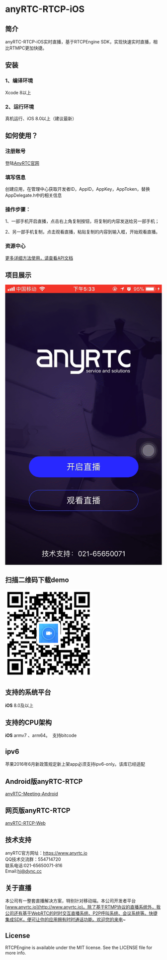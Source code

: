 # anyRTC-RTCP-iOS

## 简介
anyRTC-RTCP-iOS实时直播，基于RTCPEngine SDK，实现快速实时直播，相比RTMPC更加快捷。</br>

## 安装
### 1、编译环境
Xcode 8以上</br>

### 2、运行环境
真机运行、iOS 8.0以上（建议最新）

## 如何使用？

### 注册账号
登陆[AnyRTC官网](https://www.anyrtc.io/)

### 填写信息
创建应用，在管理中心获取开发者ID，AppID，AppKey，AppToken，替换AppDelegate.h中的相关信息

### 操作步骤：
1、一部手机开启直播，点击右上角复制按钮，将复制的内容发送给另一部手机；</br>

2、另一部手机复制，点击观看直播，粘贴复制的内容到输入框，开始观看直播。</br>

### 资源中心
 [更多详细方法使用，请查看API文档](https://www.anyrtc.io/resoure)

## 项目展示
![RTCP](RTCP.gif)
## 扫描二维码下载demo
![RTCP](RTCP.png)


## 支持的系统平台
**iOS** 8.0及以上

## 支持的CPU架构
**iOS** armv7 、arm64。  支持bitcode
## ipv6
苹果2016年6月新政策规定新上架app必须支持ipv6-only。该库已经适配
## Android版anyRTC-RTCP
[anyRTC-Meeting-Android](https://github.com/AnyRTC/anyRTC-RTCP-Android)
## 网页版anyRTC-RTCP
[anyRTC-RTCP-Web](https://www.anyrtc.io/demo/rtcp)


## 技术支持
anyRTC官方网址：https://www.anyrtc.io </br>
QQ技术交流群：554714720 </br>
联系电话:021-65650071-816 </br>
Email:hi@dync.cc </br>
## 关于直播
本公司有一整套直播解决方案，特别针对移动端。本公司开发者平台[www.anyrtc.io](http://www.anyrtc.io)。除了基于RTMP协议的直播系统外，我公司还有基于WebRTC的时时交互直播系统、P2P呼叫系统、会议系统等。快捷集成SDK，便可让你的应用拥有时时通话功能。欢迎您的来电~
## License

RTCPEngine is available under the MIT license. See the LICENSE file for more info.

